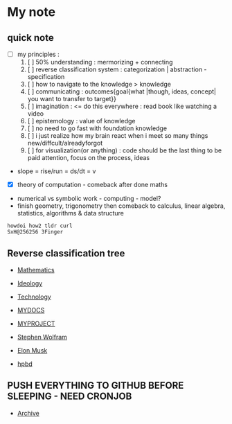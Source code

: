 # My note
## quick note
* [ ] my principles :
    1. [ ] 50% understanding : mermorizing + connecting
    2. [ ] reverse classification system : categorization | abstraction - specification
    3. [ ] how to navigate to the knowledge > knowledge
    4. [ ] communicating : outcomes{goal{what |though, ideas, concept| you want to transfer to target}}
    5. [ ] imagination : <= do this everywhere : read book like watching a video
    6. [ ] epistemology : value of knowledge
    7. [ ] no need to go fast with foundation knowledge 
    8. [ ] i just realize how my brain react when i meet so many things new/diffcult/alreadyforgot
    9. [ ] for visualization(or anything) : code should be the last thing to be paid attention, focus on the process, ideas
- slope = rise/run = ds/dt = v
- [X] theory of computation - comeback after done maths
- numerical vs symbolic work - computing - model?
- finish geometry, trigonometry then comeback to calculus, linear algebra, statistics, algorithms & data structure
```
howdoi how2 tldr curl
SxH@256256 3Finger
```

## Reverse classification tree

* [Mathematics](Mathematics)
* [Ideology](Ideology)
* [Technology](Technology)

* [MYDOCS](MYDOCS)
* [MYPROJECT](MYPROJECT)

* [Stephen Wolfram](Stephen-Wolfram)
* [Elon Musk](Elon-Musk)
* [hpbd](hpbdMH)

## PUSH EVERYTHING TO GITHUB BEFORE SLEEPING - NEED CRONJOB
* [Archive](archive)
